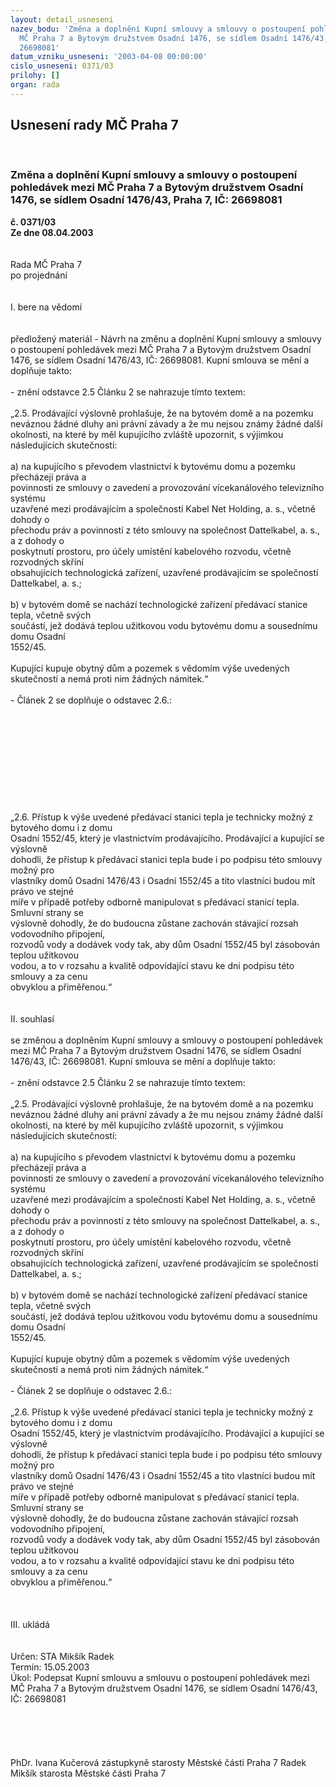 ```yaml
---
layout: detail_usneseni
nazev_bodu: 'Změna a doplnění Kupní smlouvy a smlouvy o postoupení pohledávek mezi
  MČ Praha 7 a Bytovým družstvem Osadní 1476, se sídlem Osadní 1476/43, Praha 7, IČ:
  26698081'
datum_vzniku_usneseni: '2003-04-08 00:00:00'
cislo_usneseni: 0371/03
prilohy: []
organ: rada
---
```

<div id="ucUsn_pList" class="usn">
	<span><h2>Usnesení rady MČ Praha 7 </h2>
<br></span><div class="standBody">
<span><h3>Změna a doplnění Kupní smlouvy a smlouvy o postoupení pohledávek mezi MČ Praha 7 a Bytovým družstvem Osadní 1476, se sídlem Osadní 1476/43, Praha 7, IČ: 26698081</h3></span><div class="center">
		<strong>č. 0371/03</strong><br>
	</div>
<div class="center">
		<strong>Ze dne 08.04.2003</strong><br><br>
	</div>
<br>Rada MČ Praha 7<br>po projednání<br><br><br>I.	bere na vědomí<br><br> <br>předložený materiál - Návrh na změnu a doplnění Kupní smlouvy a smlouvy o postoupení pohledávek mezi MČ Praha 7 a Bytovým družstvem Osadní 1476, se sídlem Osadní 1476/43, IČ: 26698081. Kupní smlouva se mění a doplňuje takto:<br><br>- znění odstavce 2.5 Článku 2 se nahrazuje tímto textem:<br><br>„2.5.	Prodávající výslovně prohlašuje, že na bytovém domě a na pozemku neváznou žádné dluhy ani 	právní závady a že mu nejsou známy žádné další okolnosti, na které by měl kupujícího zvláště 	upozornit, s výjimkou následujících skutečností:<br><br>	a) na kupujícího s převodem vlastnictví k bytovému domu a pozemku přecházejí práva a <br>	    povinnosti ze smlouvy o zavedení a provozování vícekanálového televizního systému <br>	    uzavřené mezi prodávajícím a společností Kabel Net Holding, a. s., včetně dohody o <br>	    přechodu práv a povinností z této smlouvy na společnost Dattelkabel, a. s., a z dohody o <br>	    poskytnutí prostoru, pro účely umístění kabelového rozvodu, včetně rozvodných skříní <br>               obsahujících technologická zařízení, uzavřené prodávajícím se společností Dattelkabel, a. s.;<br><br>	b) v bytovém domě se nachází technologické zařízení předávací stanice tepla, včetně svých <br>  	    součástí, jež dodává teplou užitkovou vodu bytovému domu a sousednímu domu Osadní <br>	    1552/45. <br><br>	Kupující kupuje obytný dům a pozemek s vědomím výše uvedených skutečností a nemá proti 	nim žádných námitek.“ <br><br>- Článek 2 se doplňuje o odstavec 2.6.:<br><br><br><br><br><br><br><br><br><br><br>„2.6.	Přístup k výše uvedené předávací stanici tepla je technicky možný z bytového domu i z domu <br>	Osadní 1552/45, který je vlastnictvím prodávajícího. Prodávající a kupující se výslovně <br>	dohodli, že přístup k předávací stanici tepla bude i po podpisu této smlouvy možný pro <br>	vlastníky domů Osadní 1476/43 i Osadní 1552/45 a tito vlastníci budou mít právo ve stejné <br>	míře v případě potřeby odborně manipulovat s předávací stanicí tepla. Smluvní strany se <br>	výslovně dohodly, že do budoucna zůstane zachován stávající rozsah vodovodního připojení, <br>	rozvodů vody a dodávek vody tak, aby dům Osadní 1552/45 byl zásobován teplou užitkovou <br>	vodou, a to v rozsahu a kvalitě odpovídající stavu ke dni podpisu této smlouvy a za cenu <br>	obvyklou a přiměřenou.“ <br><br><br>II.	souhlasí <br><br>se změnou a doplněním Kupní smlouvy a smlouvy o postoupení pohledávek mezi MČ Praha 7 a Bytovým družstvem Osadní 1476, se sídlem Osadní 1476/43, IČ: 26698081. Kupní smlouva se mění a doplňuje takto:<br><br>- znění odstavce 2.5 Článku 2 se nahrazuje tímto textem:<br><br>„2.5.	Prodávající výslovně prohlašuje, že na bytovém domě a na pozemku neváznou žádné dluhy ani 	právní závady a že mu nejsou známy žádné další okolnosti, na které by měl kupujícího zvláště 	upozornit, s výjimkou následujících skutečností:<br><br>	a) na kupujícího s převodem vlastnictví k bytovému domu a pozemku přecházejí práva a <br>	    povinnosti ze smlouvy o zavedení a provozování vícekanálového televizního systému <br>	    uzavřené mezi prodávajícím a společností Kabel Net Holding, a. s., včetně dohody o <br>	    přechodu práv a povinností z této smlouvy na společnost Dattelkabel, a. s., a z dohody o <br>	    poskytnutí prostoru, pro účely umístění kabelového rozvodu, včetně rozvodných skříní <br>               obsahujících technologická zařízení, uzavřené prodávajícím se společností Dattelkabel, a. s.;<br><br>	b) v bytovém domě se nachází technologické zařízení předávací stanice tepla, včetně svých <br>  	    součástí, jež dodává teplou užitkovou vodu bytovému domu a sousednímu domu Osadní <br>	    1552/45. <br><br>	Kupující kupuje obytný dům a pozemek s vědomím výše uvedených skutečností a nemá proti 	nim žádných námitek.“ <br><br>- Článek 2 se doplňuje o odstavec 2.6.:<br><br>„2.6.	Přístup k výše uvedené předávací stanici tepla je technicky možný z bytového domu i z domu <br>	Osadní 1552/45, který je vlastnictvím prodávajícího. Prodávající a kupující se výslovně <br>	dohodli, že přístup k předávací stanici tepla bude i po podpisu této smlouvy možný pro <br>	vlastníky domů Osadní 1476/43 i Osadní 1552/45 a tito vlastníci budou mít právo ve stejné <br>	míře v případě potřeby odborně manipulovat s předávací stanicí tepla. Smluvní strany se <br>	výslovně dohodly, že do budoucna zůstane zachován stávající rozsah vodovodního připojení, <br>	rozvodů vody a dodávek vody tak, aby dům Osadní 1552/45 byl zásobován teplou užitkovou <br>	vodou, a to v rozsahu a kvalitě odpovídající stavu ke dni podpisu této smlouvy a za cenu <br>	obvyklou a přiměřenou.“ <br><br><br><br>III. ukládá <br><br> <br>Určen:	STA Mikšík Radek<br>Termín: 15.05.2003<br>Úkol:	Podepsat Kupní smlouvu a smlouvu o postoupení pohledávek mezi MČ Praha 7 a Bytovým družstvem Osadní 1476, se sídlem Osadní 1476/43, IČ: 26698081 <br> <br><br><br> <br>	<br>PhDr. Ivana Kučerová zástupkyně starosty Městské části Praha 7	 Radek Mikšík starosta Městské části Praha 7<br>	<br><br>
</div>
</div>